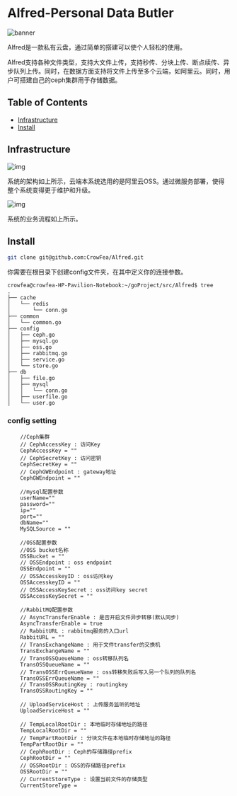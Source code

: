 # Alfred-Personal Data Butler

![banner](https://s1.ax1x.com/2020/04/18/JmVm8I.png)


Alfred是一款私有云盘，通过简单的搭建可以使个人轻松的使用。

Alfred支持各种文件类型，支持大文件上传，支持秒传、分块上传、断点续传、异步队列上传。同时，在数据方面支持将文件上传至多个云端，如阿里云。同时，用户可搭建自己的ceph集群用于存储数据。

## Table of Contents


- [Infrastructure](#Infrastructure)
- [Install](#install)

## Infrastructure
![img](https://s1.ax1x.com/2020/04/18/JmY8ds.png)

系统的架构如上所示，云端本系统选用的是阿里云OSS。通过微服务部署，使得整个系统变得更于维护和升级。

![img](https://s1.ax1x.com/2020/04/18/JmY3Zj.png)

系统的业务流程如上所示。

## Install
```bash
git clone git@github.com:CrowFea/Alfred.git
```

你需要在根目录下创建config文件夹，在其中定义你的连接参数。

```
crowfea@crowfea-HP-Pavilion-Notebook:~/goProject/src/Alfred$ tree
.
├── cache
│   └── redis
│       └── conn.go
├── common
│   └── common.go
├── config
│   ├── ceph.go
│   ├── mysql.go
│   ├── oss.go
│   ├── rabbitmq.go
│   ├── service.go
│   └── store.go
├── db
│   ├── file.go
│   ├── mysql
│   │   └── conn.go
│   ├── userfile.go
│   └── user.go

```
### config setting
```
    //Ceph集群
	// CephAccessKey : 访问Key
	CephAccessKey = ""
	// CephSecretKey : 访问密钥
	CephSecretKey = ""
	// CephGWEndpoint : gateway地址
	CephGWEndpoint = ""

    //mysql配置参数
    userName=""
	password=""
	ip=""
	port=""
	dbName=""
	MySQLSource = ""

    //OSS配置参数
    //OSS bucket名称
    OSSBucket = ""
	// OSSEndpoint : oss endpoint
	OSSEndpoint = ""
	// OSSAccesskeyID : oss访问key
	OSSAccesskeyID = ""
	// OSSAccessKeySecret : oss访问key secret
	OSSAccessKeySecret = ""

    //RabbitMQ配置参数
    // AsyncTransferEnable : 是否开启文件异步转移(默认同步)
	AsyncTransferEnable = true
	// RabbitURL : rabbitmq服务的入口url
	RabbitURL = ""
	// TransExchangeName : 用于文件transfer的交换机
	TransExchangeName = ""
	// TransOSSQueueName : oss转移队列名
	TransOSSQueueName = ""
	// TransOSSErrQueueName : oss转移失败后写入另一个队列的队列名
	TransOSSErrQueueName = ""
	// TransOSSRoutingKey : routingkey
	TransOSSRoutingKey = ""

    // UploadServiceHost : 上传服务监听的地址
	UploadServiceHost = ""

    // TempLocalRootDir : 本地临时存储地址的路径
	TempLocalRootDir = ""
	// TempPartRootDir : 分块文件在本地临时存储地址的路径
	TempPartRootDir = ""
	// CephRootDir : Ceph的存储路径prefix
	CephRootDir = ""
	// OSSRootDir : OSS的存储路径prefix
	OSSRootDir = ""
	// CurrentStoreType : 设置当前文件的存储类型
	CurrentStoreType = 
```


